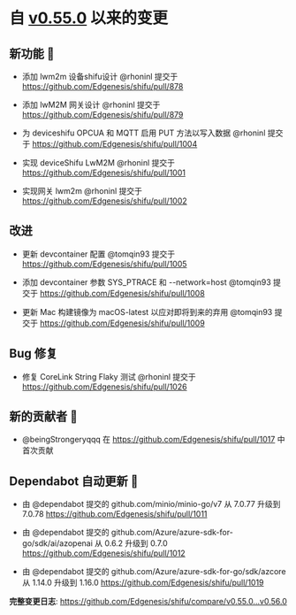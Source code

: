 

# 自 [v0.55.0](https://github.com/Edgenesis/shifu/releases/tag/v0.55.0) 以来的变更

## 新功能 🎉

* 添加 lwm2m 设备shifu设计 @rhoninl 提交于 https://github.com/Edgenesis/shifu/pull/878

* 添加 lwM2M 网关设计 @rhoninl 提交于 https://github.com/Edgenesis/shifu/pull/879

* 为 deviceshifu OPCUA 和 MQTT 启用 PUT 方法以写入数据 @rhoninl 提交于 https://github.com/Edgenesis/shifu/pull/1004

* 实现 deviceShifu LwM2M @rhoninl 提交于 https://github.com/Edgenesis/shifu/pull/1001

* 实现网关 lwm2m @rhoninl 提交于 https://github.com/Edgenesis/shifu/pull/1002

## 改进

* 更新 devcontainer 配置 @tomqin93 提交于 https://github.com/Edgenesis/shifu/pull/1005

* 添加 devcontainer 参数 SYS_PTRACE 和 --network=host @tomqin93 提交于 https://github.com/Edgenesis/shifu/pull/1008

* 更新 Mac 构建镜像为 macOS-latest 以应对即将到来的弃用 @tomqin93 提交于 https://github.com/Edgenesis/shifu/pull/1009

## Bug 修复

* 修复 CoreLink String Flaky 测试 @rhoninl 提交于 https://github.com/Edgenesis/shifu/pull/1026

## 新的贡献者 🌟

* @beingStrongeryqqq 在 https://github.com/Edgenesis/shifu/pull/1017 中首次贡献

## Dependabot 自动更新 🤖

* 由 @dependabot 提交的 github.com/minio/minio-go/v7 从 7.0.77 升级到 7.0.78 https://github.com/Edgenesis/shifu/pull/1011

* 由 @dependabot 提交的 github.com/Azure/azure-sdk-for-go/sdk/ai/azopenai 从 0.6.2 升级到 0.7.0 https://github.com/Edgenesis/shifu/pull/1012

* 由 @dependabot 提交的 github.com/Azure/azure-sdk-for-go/sdk/azcore 从 1.14.0 升级到 1.16.0 https://github.com/Edgenesis/shifu/pull/1019

**完整变更日志**: https://github.com/Edgenesis/shifu/compare/v0.55.0...v0.56.0

